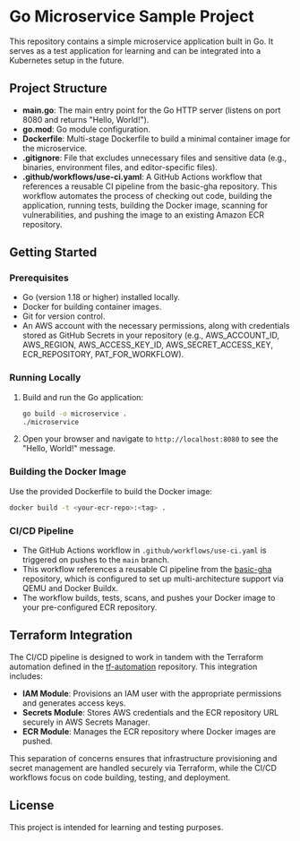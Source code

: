 # Go Microservice Sample Project

This repository contains a simple microservice application built in Go. It serves as a test application for learning and can be integrated into a Kubernetes setup in the future.

## Project Structure

- **main.go**: The main entry point for the Go HTTP server (listens on port 8080 and returns "Hello, World!").
- **go.mod**: Go module configuration.
- **Dockerfile**: Multi-stage Dockerfile to build a minimal container image for the microservice.
- **.gitignore**: File that excludes unnecessary files and sensitive data (e.g., binaries, environment files, and editor-specific files).
- **.github/workflows/use-ci.yaml**: A GitHub Actions workflow that references a reusable CI pipeline from the basic-gha repository. This workflow automates the process of checking out code, building the application, running tests, building the Docker image, scanning for vulnerabilities, and pushing the image to an existing Amazon ECR repository.

## Getting Started

### Prerequisites

- Go (version 1.18 or higher) installed locally.
- Docker for building container images.
- Git for version control.
- An AWS account with the necessary permissions, along with credentials stored as GitHub Secrets in your repository (e.g., AWS_ACCOUNT_ID, AWS_REGION, AWS_ACCESS_KEY_ID, AWS_SECRET_ACCESS_KEY, ECR_REPOSITORY, PAT_FOR_WORKFLOW).

### Running Locally

1. Build and run the Go application:
   ```bash
   go build -o microservice .
   ./microservice
   ```

2. Open your browser and navigate to `http://localhost:8080` to see the "Hello, World!" message.

### Building the Docker Image

Use the provided Dockerfile to build the Docker image:

```bash
docker build -t <your-ecr-repo>:<tag> .
```

### CI/CD Pipeline

- The GitHub Actions workflow in `.github/workflows/use-ci.yaml` is triggered on pushes to the `main` branch.
- This workflow references a reusable CI pipeline from the [basic-gha](https://github.com/olu-folarin/basic-gha) repository, which is configured to set up multi-architecture support via QEMU and Docker Buildx.
- The workflow builds, tests, scans, and pushes your Docker image to your pre-configured ECR repository.

## Terraform Integration

The CI/CD pipeline is designed to work in tandem with the Terraform automation defined in the [tf-automation](https://github.com/olu-folarin/tf-automation/tree/main/modules) repository. This integration includes:

- **IAM Module**: Provisions an IAM user with the appropriate permissions and generates access keys.
- **Secrets Module**: Stores AWS credentials and the ECR repository URL securely in AWS Secrets Manager.
- **ECR Module**: Manages the ECR repository where Docker images are pushed.

This separation of concerns ensures that infrastructure provisioning and secret management are handled securely via Terraform, while the CI/CD workflows focus on code building, testing, and deployment.

## License

This project is intended for learning and testing purposes.
